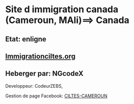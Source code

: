 # Site d immigration canada (Cameroun, MAli)==> Canada

## Etat: enligne

## [Immigrationciltes.org](https://immigrationciltes.org)

## Heberger par: NGcodeX

Developpeur: CodeurZEBS, 

Gestion de page Facebook: [CILTES-CAMEROUN](https://www.facebook.com/ciltescameroun)
